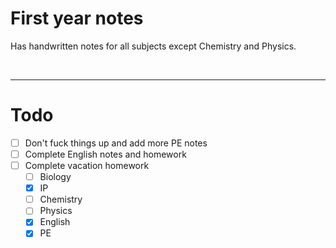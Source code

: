 # First year notes

Has handwritten notes for all subjects except Chemistry and Physics.

<br>


--- 

# Todo

- [ ] Don't fuck things up and add more PE notes
- [ ] Complete English notes and homework 
- [ ] Complete vacation homework
    - [ ] Biology 
    - [x] IP 
    - [ ] Chemistry
    - [ ] Physics 
    - [x] English 
    - [x] PE 